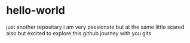 # hello-world
just another repositary
i am very  passionate but at the same little scared also
but excited to explore this github journey with you gits
